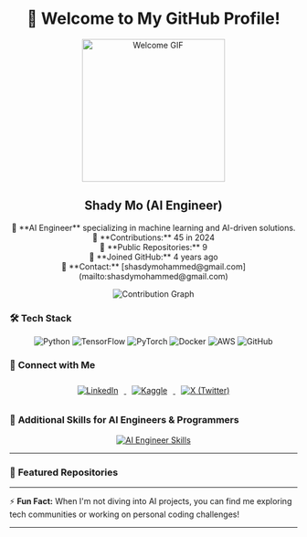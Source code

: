 <div align="center">
  <h1>👋 Welcome to My GitHub Profile!</h1>
  <img src="https://media.giphy.com/media/3o7btPCcdNniyf0ArS/giphy.gif" alt="Welcome GIF" width="250"/>
  
  <h2>Shady Mo (AI Engineer)</h2>
  
  <p>
    🔹 **AI Engineer** specializing in machine learning and AI-driven solutions.<br>
    🔹 **Contributions:** 45 in 2024<br>
    🔹 **Public Repositories:** 9<br>
    🔹 **Joined GitHub:** 4 years ago<br>
    🔹 **Contact:** [shasdymohammed@gmail.com](mailto:shasdymohammed@gmail.com)
  </p>
  
  <img src="https://github-readme-stats.vercel.app/api?username=shady-mo20&show_icons=true&theme=dark&count_private=true" alt="Contribution Graph"/>
  
</div>

### 🛠️ **Tech Stack**

<div align="center">
  <img src="https://img.shields.io/badge/Python-3670A0?style=for-the-badge&logo=python&logoColor=ffdd54" alt="Python"/>
  <img src="https://img.shields.io/badge/TensorFlow-FF6F00?style=for-the-badge&logo=tensorflow&logoColor=white" alt="TensorFlow"/>
  <img src="https://img.shields.io/badge/PyTorch-EE4C2C?style=for-the-badge&logo=pytorch&logoColor=white" alt="PyTorch"/>
  <img src="https://img.shields.io/badge/Docker-2496ED?style=for-the-badge&logo=docker&logoColor=white" alt="Docker"/>
  <img src="https://img.shields.io/badge/AWS-232F3E?style=for-the-badge&logo=amazon-aws&logoColor=white" alt="AWS"/>
  <img src="https://img.shields.io/badge/GitHub-181717?style=for-the-badge&logo=github&logoColor=white" alt="GitHub"/>
</div>

### 🔗 **Connect with Me**

<div align="center">
  <a href="https://www.linkedin.com/in/engshady-mohamed-842b93173/" target="_blank">
    <img src="https://img.icons8.com/color/48/000000/linkedin.png" alt="LinkedIn" style="margin: 10px;"/>
  </a>
  <a href="https://www.kaggle.com/shadymohammed205/code" target="_blank">
    <img src="https://img.icons8.com/windows/50/1A73E8/kaggle.png" alt="Kaggle" style="margin: 10px;"/>
  </a>
  <a href="https://x.com/shady_en102" target="_blank">
    <img src="https://img.icons8.com/color/48/000000/twitter--v1.png" alt="X (Twitter)" style="margin: 10px;"/>
  </a>
</div>

### 🚀 **Additional Skills for AI Engineers & Programmers**

<p align="center">
  <a href="https://skillicons.dev">
    <img src="https://skillicons.dev/icons?i=python,tensorflow,pytorch,docker,kubernetes,aws,gcp,linux,r,cpp,java,scala,git,github,flask,fastapi,sql,mongodb,redis" alt="AI Engineer Skills" />
  </a>
</p>

---

### 📌 **Featured Repositories**

<!--LATEST-REPOS-START-->
<!-- This section will be dynamically updated with your latest repositories -->
<!--LATEST-REPOS-END-->

---

⚡ **Fun Fact:** When I'm not diving into AI projects, you can find me exploring tech communities or working on personal coding challenges!

---

